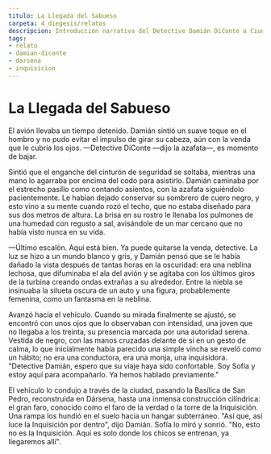 ```yaml
---
titulo: La Llegada del Sabueso
carpeta: 4_diegesis/relatos
descripcion: Introducción narrativa del Detective Damián DiConte a Ciudad Dársena y su primer encuentro con la Inquisición.
tags:
- relato
- damian-diconte
- darsena
- inquisicion
---
```


# La Llegada del Sabueso

El avión llevaba un tiempo detenido. Damián sintió un suave toque en el hombro y no pudo evitar el impulso de girar su cabeza, aún con la venda que le cubría los ojos.
—Detective DiConte —dijo la azafata—, es momento de bajar.

Sintió que el enganche del cinturón de seguridad se soltaba, mientras una mano lo agarraba por encima del codo para asistirlo. Damián caminaba por el estrecho pasillo como contando asientos, con la azafata siguiéndolo pacientemente. Le habían dejado conservar su sombrero de cuero negro, y esto vino a su mente cuando rozó el techo, que no estaba diseñado para sus dos metros de altura. La brisa en su rostro le llenaba los pulmones de una humedad con regusto a sal, avisándole de un mar cercano que no había visto nunca en su vida.

—Último escalón. Aquí está bien. Ya puede quitarse la venda, detective.
La luz se hizo a un mundo blanco y gris, y Damián pensó que se le había dañado la vista después de tantas horas en la oscuridad: era una neblina lechosa, que difuminaba el ala del avión y se agitaba con los últimos giros de la turbina creando ondas extrañas a su alrededor. Entre la niebla se insinuaba la silueta oscura de un auto y una figura, probablemente femenina, como un fantasma en la neblina.

Avanzó hacia el vehículo. Cuando su mirada finalmente se ajustó, se encontró con unos ojos que lo observaban con intensidad, una joven que no llegaba a los treinta, su presencia marcada por una autoridad serena. Vestida de negro, con las manos cruzadas delante de sí en un gesto de calma, lo que inicialmente había parecido una simple vincha se reveló como un hábito; no era una conductora, era una monja, una inquisidora.
"Detective Damián, espero que su viaje haya sido confortable. Soy Sofía y estoy aquí para acompañarlo. Ya hemos hablado previamente."

El vehículo lo condujo a través de la ciudad, pasando la Basílica de San Pedro, reconstruida en Dársena, hasta una inmensa construcción cilíndrica: el gran faro, conocido como el faro de la verdad o la torre de la Inquisición. Una rampa los hundió en el suelo hacia un hangar subterráneo.
"Así que, así luce la Inquisición por dentro", dijo Damián. Sofía lo miró y sonrió.
"No, esto no es la Inquisición. Aquí es solo donde los chicos se entrenan, ya llegaremos allí".

